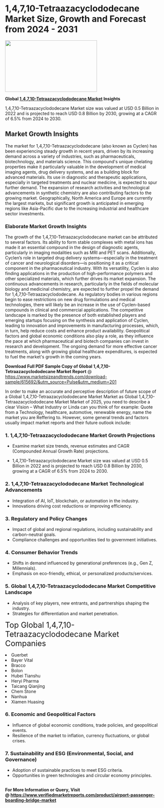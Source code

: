 <H1>1,4,7,10-Tetraazacyclododecane Market Size, Growth and Forecast from 2024 - 2031</H1><img class="aligncenter size-medium wp-image-584254" src="https://thirdeyenews.in/wp-content/uploads/2024/09/Global-Market-Research-300x168.jpeg" alt="" width="300" height="168" /><p><strong>Global&nbsp;<a href="https://www.marketsizeandtrends.com/download-sample/615692/&amp;utm_source=Pulse&amp;utm_medium=201">1,4,7,10-Tetraazacyclododecane Market</a> Insights</strong></p><p>1,4,7,10-Tetraazacyclododecane Market size was valued at USD 0.5 Billion in 2022 and is projected to reach USD 0.8 Billion by 2030, growing at a CAGR of 6.5% from 2024 to 2030.</p><p><h2>Market Growth Insights</h2> The market for 1,4,7,10-Tetraazacyclododecane (also known as Cyclen) has been experiencing steady growth in recent years, driven by its increasing demand across a variety of industries, such as pharmaceuticals, biotechnology, and materials science. This compound's unique chelating properties make it particularly valuable in the development of medical imaging agents, drug delivery systems, and as a building block for advanced materials. Its use in diagnostic and therapeutic applications, especially in targeted treatments and nuclear medicine, is expected to spur further demand. The expansion of research activities and technological advancements in synthetic chemistry are also contributing factors to the growing market. Geographically, North America and Europe are currently the largest markets, but significant growth is anticipated in emerging regions like Asia-Pacific due to the increasing industrial and healthcare sector investments.  <h3>Elaborate Market Growth Insights</h3> The growth of the 1,4,7,10-Tetraazacyclododecane market can be attributed to several factors. Its ability to form stable complexes with metal ions has made it an essential compound in the design of diagnostic agents, particularly in imaging modalities such as MRI and PET scans. Additionally, Cyclen’s role in targeted drug delivery systems—especially in the treatment of cancer and neurological disorders—is positioning it as a critical component in the pharmaceutical industry. With its versatility, Cyclen is also finding applications in the production of high-performance polymers and other specialized materials, which further drives its market expansion. The continuous advancements in research, particularly in the fields of molecular biology and medicinal chemistry, are expected to further propel the demand for 1,4,7,10-Tetraazacyclododecane. As regulatory bodies in various regions begin to ease restrictions on new drug formulations and medical technologies, there will likely be an increase in the use of Cyclen-based compounds in clinical and commercial applications. The competitive landscape is marked by the presence of both established players and emerging startups focusing on the synthesis and application of Cyclen, leading to innovation and improvements in manufacturing processes, which, in turn, help reduce costs and enhance product availability. Geopolitical factors and global economic conditions also play a role, as they influence the pace at which pharmaceutical and biotech companies can invest in research and development. The ongoing demand for more effective cancer treatments, along with growing global healthcare expenditures, is expected to fuel the market's growth in the coming years. </p><p><span class=""><strong>Download Full PDF Sample Copy of Global 1,4,7,10-Tetraazacyclododecane Market Report</strong> @ <a href="https://www.marketsizeandtrends.com/download-sample/615692/&amp;utm_source=Pulse&amp;utm_medium=201" target="_blank">https://www.marketsizeandtrends.com/download-sample/615692/&amp;utm_source=Pulse&amp;utm_medium=201</a></span></p><p>In order to make an accurate and perceptive description of future scope of a Global&nbsp;1,4,7,10-Tetraazacyclododecane Market Market as Global&nbsp;1,4,7,10-Tetraazacyclododecane Market Market of 2025, you need to describe a clear Vision &ndash; What Industry or Linda can you think of for example: Quote from a Technology, healthcare, automotive, renewable energy, name the market you are Reffering to. However, some general trends and factors usually impact market reports and their future outlook include:</p><h3>1.&nbsp;<strong>1,4,7,10-Tetraazacyclododecane Market Growth Projections</strong></h3><ul><li>Examine market size trends, revenue estimates and CAGR (Compounded Annual Growth Rate) projections.</li><li><p>1,4,7,10-Tetraazacyclododecane Market size was valued at USD 0.5 Billion in 2022 and is projected to reach USD 0.8 Billion by 2030, growing at a CAGR of 6.5% from 2024 to 2030.</p></li></ul><h3>2.&nbsp;<strong>1,4,7,10-Tetraazacyclododecane Market Technological Advancements</strong></h3><ul><li>Integration of AI, IoT, blockchain, or automation in the industry.</li><li>Innovations driving cost reductions or improving efficiency.</li></ul><h3>3.&nbsp;<strong>Regulatory and Policy Changes</strong></h3><ul><li>Impact of global and regional regulations, including sustainability and carbon-neutral goals.</li><li>Compliance challenges and opportunities tied to government initiatives.</li></ul><h3>4.&nbsp;<strong>Consumer Behavior Trends</strong></h3><ul><li>Shifts in demand influenced by generational preferences (e.g., Gen Z, Millennials).</li><li>Emphasis on eco-friendly, ethical, or personalized products/services.</li></ul><h3>5.&nbsp;<strong>Global 1,4,7,10-Tetraazacyclododecane Market Competitive Landscape</strong></h3><ul><li>Analysis of key players, new entrants, and partnerships shaping the industry.</li><li>Strategies for differentiation and market penetration.</li></ul><p data-pm-slice="1 1 []"><span style="color: inherit; font-family: inherit; font-size: 25px;">Top Global 1,4,7,10-Tetraazacyclododecane Market Companies</span></p><div class="" data-test-id=""><p><li>Guerbet</li><li> Bayer Vital</li><li> Bracco</li><li> Bolon</li><li> Hubei Tianshu</li><li> Heryi Pharma</li><li> Taicang Qianjing</li><li> Chem Stone</li><li> Nanhua</li><li> Xiamen Huasing</li></p></div><h3>6.&nbsp;<strong>Economic and Geopolitical Factors</strong></h3><ul><li>Influence of global economic conditions, trade policies, and geopolitical events.</li><li>Resilience of the market to inflation, currency fluctuations, or global crises.</li></ul><h3>7.&nbsp;<strong>Sustainability and ESG (Environmental, Social, and Governance)</strong></h3><ul><li>Adoption of sustainable practices to meet ESG criteria.</li><li>Opportunities in green technologies and circular economy principles.</li></ul><h2><strong style="font-size: 14px;">For More Information or Query, Visit @&nbsp;</strong><a style="background-color: #ffffff; font-size: 14px;" href="https://www.marketsizeandtrends.com/report/1-4-7-10-tetraazacyclododecane-market/" target="_blank">https://www.verifiedmarketreports.com/product/airport-passenger-boarding-bridge-market</a></h2>